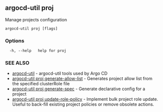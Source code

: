 ## argocd-util proj

Manage projects configuration

```
argocd-util proj [flags]
```

### Options

```
  -h, --help   help for proj
```

### SEE ALSO

* [argocd-util](argocd-util.md)	 - argocd-util tools used by Argo CD
* [argocd-util proj generate-allow-list](argocd-util_proj_generate-allow-list.md)	 - Generates project allow list from the specified clusterRole file
* [argocd-util proj generate-spec](argocd-util_proj_generate-spec.md)	 - Generate declarative config for a project
* [argocd-util proj update-role-policy](argocd-util_proj_update-role-policy.md)	 - Implement bulk project role update. Useful to back-fill existing project policies or remove obsolete actions.


